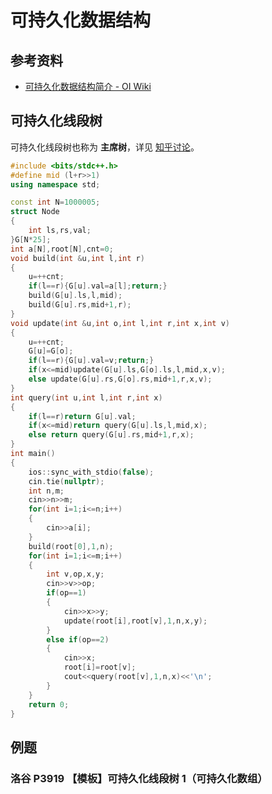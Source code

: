 # 可持久化数据结构

## 参考资料

- [可持久化数据结构简介 - OI Wiki](https://oi-wiki.org/ds/persistent/)

## 可持久化线段树

可持久化线段树也称为 **主席树**，详见 [知乎讨论](https://www.zhihu.com/question/59195374)。

```cpp
#include <bits/stdc++.h>
#define mid (l+r>>1)
using namespace std;

const int N=1000005;
struct Node
{
	int ls,rs,val;
}G[N*25];
int a[N],root[N],cnt=0;
void build(int &u,int l,int r)
{
	u=++cnt;
	if(l==r){G[u].val=a[l];return;}
	build(G[u].ls,l,mid);
	build(G[u].rs,mid+1,r);
}
void update(int &u,int o,int l,int r,int x,int v)
{
	u=++cnt;
	G[u]=G[o];
	if(l==r){G[u].val=v;return;}
	if(x<=mid)update(G[u].ls,G[o].ls,l,mid,x,v);
	else update(G[u].rs,G[o].rs,mid+1,r,x,v);
}
int query(int u,int l,int r,int x)
{
	if(l==r)return G[u].val;
	if(x<=mid)return query(G[u].ls,l,mid,x);
	else return query(G[u].rs,mid+1,r,x);
}
int main()
{
	ios::sync_with_stdio(false);
	cin.tie(nullptr);
	int n,m;
	cin>>n>>m;
	for(int i=1;i<=n;i++)
	{
		cin>>a[i];
	}
	build(root[0],1,n);
	for(int i=1;i<=m;i++)
	{
		int v,op,x,y;
		cin>>v>>op;
		if(op==1)
		{
			cin>>x>>y;
			update(root[i],root[v],1,n,x,y);
		}
		else if(op==2)
		{
			cin>>x;
			root[i]=root[v];
			cout<<query(root[v],1,n,x)<<'\n';
		}
	}
	return 0;
}
```

## 例题

### 洛谷 P3919 【模板】可持久化线段树 1（可持久化数组）

<Problem id="P3919" />
